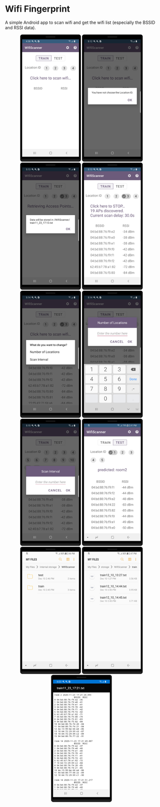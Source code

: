 # Wifi Fingerprint
A simple Android app to scan wifi and get the wifi list (especially the BSSID and RSSI data).

<p align="center">
  <img src="ScreenShots/WifiScanner1.png" width="200">
  <img src="ScreenShots/WifiScanner2.png" width="200">
  <img src="ScreenShots/WifiScanner3.png" width="200">
  <img src="ScreenShots/WifiScanner4.png" width="200">
  <img src="ScreenShots/WifiScanner5.png" width="200">
  <img src="ScreenShots/WifiScanner6.png" width="200">
  <img src="ScreenShots/WifiScanner7.png" width="200">
  <img src="ScreenShots/WifiScanner8.png" width="200">
  <img src="ScreenShots/WifiScanner9.png" width="200">
  <img src="ScreenShots/WifiScanner10.png" width="200">
  <img src="ScreenShots/WifiScanner11.png" width="200">
</p>
